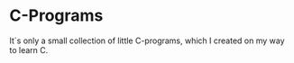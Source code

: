 # C-Programs

It´s only a small collection of little C-programs, which I created on my way to learn C.
